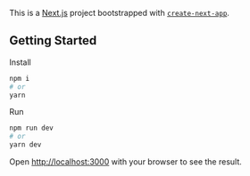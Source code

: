 This is a [Next.js](https://nextjs.org) project bootstrapped with [`create-next-app`](https://nextjs.org/docs/app/api-reference/cli/create-next-app).

## Getting Started
Install

```bash
npm i
# or
yarn
```

Run

```bash
npm run dev
# or
yarn dev
```

Open [http://localhost:3000](http://localhost:3000) with your browser to see the result.


